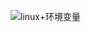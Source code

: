 ![linux+环境变量](https://github.com/TransientWang/KnowledgeBase/tree/master/picture/linux/linux+环境变量.svg)

